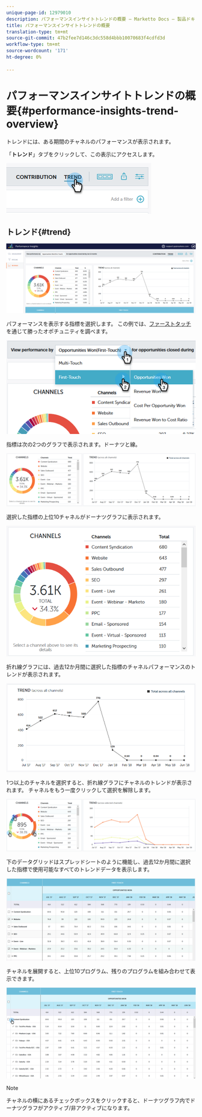 ```yaml
---
unique-page-id: 12979010
description: パフォーマンスインサイトトレンドの概要 — Marketto Docs — 製品ドキュメント
title: パフォーマンスインサイトトレンドの概要
translation-type: tm+mt
source-git-commit: 47b2fee7d146c3dc558d4bbb10070683f4cdfd3d
workflow-type: tm+mt
source-wordcount: '171'
ht-degree: 0%

---
```



# パフォーマンスインサイトトレンドの概要{#performance-insights-trend-overview}

トレンドには、ある期間のチャネルのパフォーマンスが表示されます。

「**トレンド**」タブをクリックして、この表示にアクセスします。

![](assets/1.png)

## トレンド{#trend}

![](assets/2-1.png)

パフォーマンスを表示する指標を選択します。 この例では、[ファーストタッチ](http://docs.marketo.com/display/DOCS/Understanding+Attribution)を通じて勝ったオポチュニティを調べます。

![](assets/3-2.png)

指標は次の2つのグラフで表示されます。ドーナツと線。

![](assets/4-1.png)

選択した指標の上位10チャネルがドーナツグラフに表示されます。

![](assets/5-2.png)

折れ線グラフには、過去12か月間に選択した指標のチャネルパフォーマンスのトレンドが表示されます。

![](assets/6-1.png)

1つ以上のチャネルを選択すると、折れ線グラフにチャネルのトレンドが表示されます。 チャネルをもう一度クリックして選択を解除します。

![](assets/7.png)

下のデータグリッドはスプレッドシートのように機能し、過去12か月間に選択した指標で使用可能なすべてのトレンドデータを表示します。

![](assets/8.png)

チャネルを展開すると、上位10プログラム、残りのプログラムを組み合わせて表示できます。

![](assets/9-1.png)

>[!NOTE]
>
>チャネルの横にあるチェックボックスをクリックすると、ドーナツグラフ内でドーナツグラフがアクティブ/非アクティブになります。

